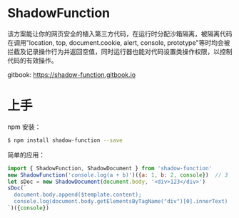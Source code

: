 # ShadowFunction
该方案能让你的网页安全的植入第三方代码，在运行时分配沙箱隔离，被隔离代码在调用"location, top, document.cookie, alert, console, prototype"等时均会被拦截及记录操作行为并返回空值，同时运行器也能对代码设置类操作权限，以控制代码的有效操作。

gitbook: https://shadow-function.gitbook.io

# 上手
npm 安装：
```bash
$ npm install shadow-function --save
```
简单的应用：
```js
import { ShadowFunction, ShadowDocument } from 'shadow-function'
new ShadowFunction('console.log(a + b)')({a: 1, b: 2, console})  // 3
let sDoc = new ShadowDocument(document.body, '<div>123</div>')
sDoc(`
  document.body.append($template.content);
  console.log(document.body.getElementsByTagName("div")[0].innerText)
`)({console})
```
